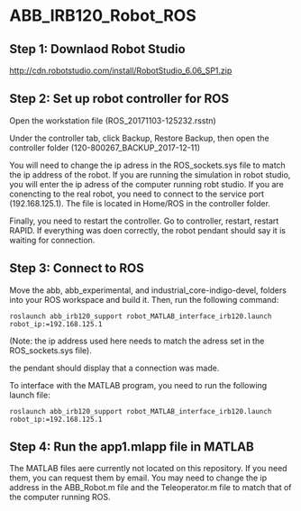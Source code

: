 # ABB_IRB120_Robot_ROS

## Step 1: Downlaod Robot Studio
http://cdn.robotstudio.com/install/RobotStudio_6.06_SP1.zip

## Step 2: Set up robot controller for ROS

Open the  workstation file (ROS_20171103-125232.rsstn)

Under the controller tab, click Backup, Restore Backup, then open the controller folder  (120-800267_BACKUP_2017-12-11)

You will need to change the ip adress in the ROS_sockets.sys file to match the ip address of the robot. If you are running the simulation in robot studio, you will enter the ip adress of the computer running robt studio. If you are conencting to the real robot, you need to connect to the service port (192.168.125.1). The file is located in Home/ROS in the controller folder.

Finally, you need to restart the controller. Go to controller, restart, restart RAPID. If everything was doen correctly, the robot pendant should say it is waiting for connection.

## Step 3: Connect to ROS

Move the abb, abb_experimental, and industrial_core-indigo-devel, folders into your ROS workspace and build it. Then, run the following command:

`roslaunch abb_irb120_support robot_MATLAB_interface_irb120.launch robot_ip:=192.168.125.1`

(Note: the ip address used here needs to match the adress set in the ROS_sockets.sys file).

the pendant should display that a connection was made. 

To interface with the MATLAB program, you need to run the following launch file:

 `roslaunch abb_irb120_support robot_MATLAB_interface_irb120.launch robot_ip:=192.168.125.1`

## Step 4: Run the app1.mlapp file in MATLAB

The MATLAB files aere currently not located on this repository. If you need them, you can request them by email. You may need to change the ip address in the ABB_Robot.m file and the Teleoperator.m file to match that of the computer running ROS.

